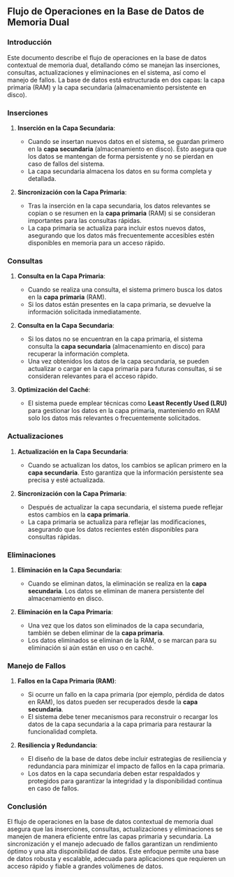 
## Flujo de Operaciones en la Base de Datos de Memoria Dual ##

### Introducción

Este documento describe el flujo de operaciones en la base de datos contextual de memoria dual, detallando cómo se manejan las inserciones, consultas, actualizaciones y eliminaciones en el sistema, así como el manejo de fallos. La base de datos está estructurada en dos capas: la capa primaria (RAM) y la capa secundaria (almacenamiento persistente en disco).

### Inserciones

1. **Inserción en la Capa Secundaria**:
   - Cuando se insertan nuevos datos en el sistema, se guardan primero en la **capa secundaria** (almacenamiento en disco). Esto asegura que los datos se mantengan de forma persistente y no se pierdan en caso de fallos del sistema.
   - La capa secundaria almacena los datos en su forma completa y detallada.

2. **Sincronización con la Capa Primaria**:
   - Tras la inserción en la capa secundaria, los datos relevantes se copian o se resumen en la **capa primaria** (RAM) si se consideran importantes para las consultas rápidas.
   - La capa primaria se actualiza para incluir estos nuevos datos, asegurando que los datos más frecuentemente accesibles estén disponibles en memoria para un acceso rápido.

### Consultas

1. **Consulta en la Capa Primaria**:
   - Cuando se realiza una consulta, el sistema primero busca los datos en la **capa primaria** (RAM).
   - Si los datos están presentes en la capa primaria, se devuelve la información solicitada inmediatamente.

2. **Consulta en la Capa Secundaria**:
   - Si los datos no se encuentran en la capa primaria, el sistema consulta la **capa secundaria** (almacenamiento en disco) para recuperar la información completa.
   - Una vez obtenidos los datos de la capa secundaria, se pueden actualizar o cargar en la capa primaria para futuras consultas, si se consideran relevantes para el acceso rápido.

3. **Optimización del Caché**:
   - El sistema puede emplear técnicas como **Least Recently Used (LRU)** para gestionar los datos en la capa primaria, manteniendo en RAM solo los datos más relevantes o frecuentemente solicitados.

### Actualizaciones

1. **Actualización en la Capa Secundaria**:
   - Cuando se actualizan los datos, los cambios se aplican primero en la **capa secundaria**. Esto garantiza que la información persistente sea precisa y esté actualizada.

2. **Sincronización con la Capa Primaria**:
   - Después de actualizar la capa secundaria, el sistema puede reflejar estos cambios en la **capa primaria**.
   - La capa primaria se actualiza para reflejar las modificaciones, asegurando que los datos recientes estén disponibles para consultas rápidas.

### Eliminaciones

1. **Eliminación en la Capa Secundaria**:
   - Cuando se eliminan datos, la eliminación se realiza en la **capa secundaria**. Los datos se eliminan de manera persistente del almacenamiento en disco.

2. **Eliminación en la Capa Primaria**:
   - Una vez que los datos son eliminados de la capa secundaria, también se deben eliminar de la **capa primaria**.
   - Los datos eliminados se eliminan de la RAM, o se marcan para su eliminación si aún están en uso o en caché.

### Manejo de Fallos

1. **Fallos en la Capa Primaria (RAM)**:
   - Si ocurre un fallo en la capa primaria (por ejemplo, pérdida de datos en RAM), los datos pueden ser recuperados desde la **capa secundaria**.
   - El sistema debe tener mecanismos para reconstruir o recargar los datos de la capa secundaria a la capa primaria para restaurar la funcionalidad completa.

2. **Resiliencia y Redundancia**:
   - El diseño de la base de datos debe incluir estrategias de resiliencia y redundancia para minimizar el impacto de fallos en la capa primaria.
   - Los datos en la capa secundaria deben estar respaldados y protegidos para garantizar la integridad y la disponibilidad continua en caso de fallos.

### Conclusión

El flujo de operaciones en la base de datos contextual de memoria dual asegura que las inserciones, consultas, actualizaciones y eliminaciones se manejen de manera eficiente entre las capas primaria y secundaria. La sincronización y el manejo adecuado de fallos garantizan un rendimiento óptimo y una alta disponibilidad de datos. Este enfoque permite una base de datos robusta y escalable, adecuada para aplicaciones que requieren un acceso rápido y fiable a grandes volúmenes de datos.
